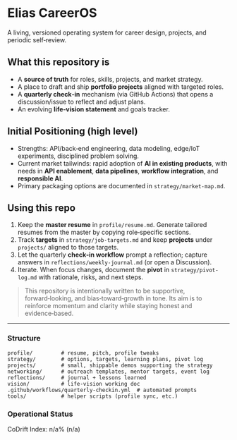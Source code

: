 # Elias CareerOS

A living, versioned operating system for career design, projects, and periodic self‑review.

## What this repository is
- A **source of truth** for roles, skills, projects, and market strategy.
- A place to draft and ship **portfolio projects** aligned with targeted roles.
- A **quarterly check‑in** mechanism (via GitHub Actions) that opens a discussion/issue to reflect and adjust plans.
- An evolving **life‑vision statement** and goals tracker.

## Initial Positioning (high level)
- Strengths: API/back‑end engineering, data modeling, edge/IoT experiments, disciplined problem solving.
- Current market tailwinds: rapid adoption of **AI in existing products**, with needs in **API enablement**, **data pipelines**, **workflow integration**, and **responsible AI**.
- Primary packaging options are documented in `strategy/market-map.md`.

## Using this repo
1. Keep the **master resume** in `profile/resume.md`. Generate tailored resumes from the master by copying role‑specific sections.
2. Track **targets** in `strategy/job-targets.md` and keep **projects** under `projects/` aligned to those targets.
3. Let the quarterly **check‑in workflow** prompt a reflection; capture answers in `reflections/weekly-journal.md` (or open a Discussion).
4. Iterate. When focus changes, document the **pivot** in `strategy/pivot-log.md` with rationale, risks, and next steps.

> This repository is intentionally written to be supportive, forward‑looking, and bias‑toward‑growth in tone. Its aim is to reinforce momentum and clarity while staying honest and evidence‑based.

---

### Structure
```
profile/         # resume, pitch, profile tweaks
strategy/        # options, targets, learning plans, pivot log
projects/        # small, shippable demos supporting the strategy
networking/      # outreach templates, mentor targets, event log
reflections/     # journal + lessons learned
vision/          # life-vision working doc
.github/workflows/quarterly-checkin.yml  # automated prompts
tools/           # helper scripts (profile sync, etc.)
```
<!-- BEGIN: STATUS -->
### Operational Status
CoDrift Index: n/a% (n/a)
<!-- END: STATUS -->

